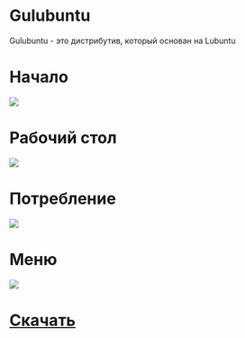 # Gulubuntu
Gulubuntu - это дистрибутив, который основан на Lubuntu

# Начало
![](screenshots/0.png)

# Рабочий стол
![](screenshots/1.png)

# Потребление
![](screenshots/2.png)

# Меню
![](screenshots/3.png)

# [Скачать](https://master.dl.sourceforge.net/project/gulubuntu/gulubuntu-24.04.1-2025.07.26-desktop-amd64.iso?viasf=1)
